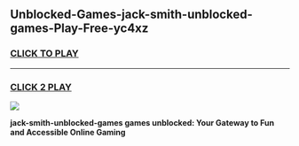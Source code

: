 
## Unblocked-Games-jack-smith-unblocked-games-Play-Free-yc4xz
<h3>
<a href="https://premium76.site?title=jack-smith-unblocked-games&ref=19M">CLICK TO PLAY</a></h3>
<hr>

<h3>
<a href="https://premium76.site?title=jack-smith-unblocked-games&ref=19M">CLICK 2 PLAY</a>
  
</h3>

<a href="https://premium76.site?title=jack-smith-unblocked-games&ref=19M"><img src="https://clearcache.store/games.png"></a>


**jack-smith-unblocked-games games unblocked: Your Gateway to Fun and Accessible Online Gaming**

